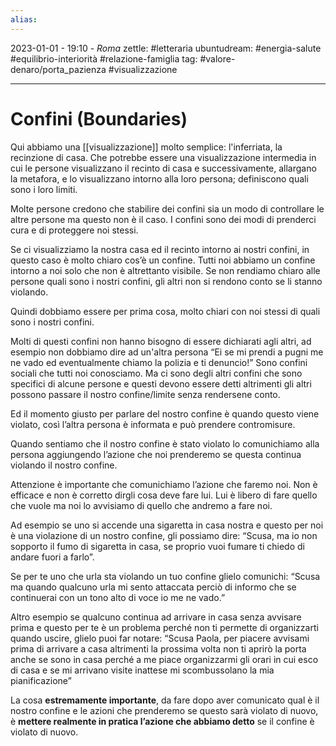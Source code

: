 ```yaml
---
alias: 
---
```

2023-01-01 - 19:10 - *Roma*
zettle: #letteraria
ubuntudream: #energia-salute #equilibrio-interiorità #relazione-famiglia 
tag: #valore-denaro/porta_pazienza #visualizzazione 

---
# Confini (Boundaries)

Qui abbiamo una [[visualizzazione]] molto semplice: l'inferriata, la recinzione di casa. Che potrebbe essere una visualizzazione intermedia in cui le persone visualizzano il recinto di casa e successivamente, allargano la metafora, e lo visualizzano intorno alla loro persona; definiscono quali sono i loro limiti.

Molte persone credono che stabilire dei confini sia un modo di controllare le altre persone ma questo non è il caso. I confini sono dei modi di prenderci cura e di proteggere noi stessi. 

Se ci visualizziamo la nostra casa ed il recinto intorno ai nostri confini, in questo caso è molto chiaro cos’è un confine. Tutti noi abbiamo un confine intorno a noi solo che non è altrettanto visibile. Se non rendiamo chiaro alle persone quali sono i nostri confini, gli altri non si rendono conto se li stanno violando.

Quindi dobbiamo essere per prima cosa, molto chiari con noi stessi di quali sono i nostri confini.

Molti di questi confini non hanno bisogno di essere dichiarati agli altri, ad esempio non dobbiamo dire ad un'altra persona “Ei se mi prendi a pugni me ne vado ed eventualmente chiamo la polizia e ti denuncio!” Sono confini sociali che tutti noi conosciamo. Ma ci sono degli altri confini che sono specifici di alcune persone e questi devono essere detti altrimenti gli altri possono passare il nostro confine/limite senza rendersene conto. 

Ed il momento giusto per parlare del nostro confine è quando questo viene violato, così l’altra persona è informata e può prendere contromisure. 

Quando sentiamo che il nostro confine è stato violato lo comunichiamo alla persona aggiungendo l’azione che noi prenderemo se questa continua violando il nostro confine.

Attenzione è importante che comunichiamo l’azione che faremo noi. Non è efficace e non è corretto dirgli cosa deve fare lui. Lui è libero di fare quello che vuole ma noi lo avvisiamo di quello che andremo a fare noi.

Ad esempio se uno si accende una sigaretta in casa nostra e questo per noi è una violazione di un nostro confine, gli possiamo dire: “Scusa, ma io non sopporto il fumo di sigaretta in casa, se proprio vuoi fumare ti chiedo di andare fuori a farlo”.

Se per te uno che urla sta violando un tuo confine glielo comunichi: “Scusa ma quando qualcuno urla mi sento attaccata perciò di informo che se continuerai con un tono alto di voce io me ne vado.”

Altro esempio se qualcuno continua ad arrivare in casa senza avvisare prima e questo per te è un problema perché non ti permette di organizzarti quando uscire, glielo puoi far notare: “Scusa Paola, per piacere avvisami prima di arrivare a casa altrimenti la prossima volta non ti aprirò la porta anche se sono in casa perché a me piace organizzarmi gli orari in cui esco di casa e se mi arrivano visite inattese mi scombussolano la mia pianificazione”

La cosa **estremamente importante**, da fare dopo aver comunicato qual è il nostro confine e le azioni che prenderemo se questo sarà violato di nuovo, è **mettere realmente in pratica l’azione che abbiamo detto** se il confine è violato di nuovo.
